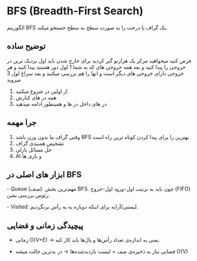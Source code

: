 # BFS (Breadth-First Search)

الگوریتم BFS یک گراف یا درخت را به صورت سطح به سطح جستجو میکند.

## توضیح ساده

فرض کنید میخواهید  مرکز یک هزارتو گیر کردید برای خارج شدن باید اول نزدیک ترین در خروجی را پیدا کنید و بعد همه خروجی های که به شما 1 لول دور هستند پیدا کنید و هر خروجی دارای خروجی های دیگر است و انها را هم بررسی میکنید و بعد سراغ لول 3 میروید

1. از اولین در شروع میکنید
2. همه در های کنارش
3. در های داخل در ها
و همینطور ادامه میدهید

## جرا مهمه

1. وقتی گراف ما بدون وزن باشد BFS بهترین را برای پیدا کردن کوتاه ترین راه است
2. تشخیص همبندی گراف
3. حل مسائل پازلی
4. AI و بازی ها

## ابزار های اصلی در BFS

‏- Queue (صف): مهم‌ترین بخش BFS.
چون باید به ترتیب اول-ورود اول-خروج (FIFO) رئوس بررسی بشن.

‏- Visited: لیستی/آرایه برای اینکه دوباره به یه رأس برنگردیم.

## پیچیدگی زمانی و فضایی

- زمانی
O(V+E) → یعنی به اندازه‌ی تعداد رأس‌ها و یال‌ها باید کار کنه.

- فضایی
نیاز به ذخیره‌ی صف + لیست بازدیدشده‌ها → در بدترین حالت میشه O(V)